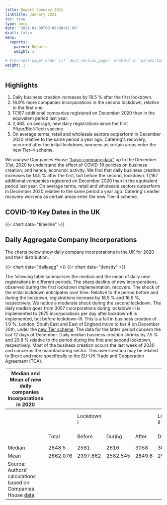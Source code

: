 ```yaml
---
title: Report January 2021
linktitle: January 2021
toc: true
type: docs
date: "2021-01-08T00:00:00+01:00"
draft: false
menu:
  reports:
    parent: Reports
    weight: 1

# Prev/next pager order (if `docs_section_pager` enabled in `params.toml`)
weight: 1
---
```


## <i class="far fa-lightbulb"></i>  Highlights
1. Daily business creation increases by 18.5 % after the first lockdown.
2. 16.9% more companies incorporations in the second lockdown, relative to the first one.
3. 17,167 additional companies registered on December 2020 than in the equivalent period last year.
4. 2,465, on average, new daily registrations since the first Pfizer/BioNTech vaccine.
5. On average terms, retail and wholesale sectors outperform in December 2020 relative to the same period a year ago. Catering's recovery, occurred after the initial lockdown, worsens as certain areas enter the new Tier-4 scheme.

We analyse Companies House ["basic company data"](http://download.companieshouse.gov.uk/en_output.html) up to the December 31st, 2020 to understand the effect of COVID-19 policies on business creation, and hence, economic activity. We find that daily business creation increases by 18.5 % after the first, but before the second, lockdown. 17,167 additional companies registered on December 2020 than in the equivalent period last year. On average terms, retail and wholesale sectors outperform in December 2020 relative to the same period a year ago. Catering's earlier recovery worsens as certain areas enter the new Tier-4 scheme.

## <i class="far fa-calendar-alt"></i>  COVID-19 Key Dates in the UK

{{< chart data="timeline" >}}

## Daily Aggregate Company Incorporations
The charts below show daily company incorporations in the UK for 2020 and their distribution.

{{< chart data="dailyagg" >}}
{{< chart data="density" >}}

The following table summarises the median and the mean of daily new registrations in different periods. The sharp decline of new incorporations, observed during the first lockdown implementation, recovers. The shock of the initial lockdown anticipates over time. Relative to the period before and during the lockdown, registrations increase by 18.5 % and 16.9 %, respectively.
We notice a moderate shock during the second lockdown. The daily median goes from 3057 incorporations during lockdown-II is implemented to 2675 incorporations per day after lockdown-II is implemented, but before lockdown-III. This is a fall in business creation of 1.9 %.
London, South East and East of England move to tier 4 on December 20th, under the [new Tier scheme](https://www.bbc.co.uk/news/uk-55379220). The data for the latter period concern the last 12 days of December. Daily median business creation shrinks by 7.5 % and 20.8 % relative to the period during the first and second lockdown, respectively. Most of the business creation occurs the last week of 2020 and concerns the manufacturing sector. This over-creation may be related to Brexit and more specifically to the EU-UK Trade and Cooperation Agreement (TCA).

| Median and Mean of new daily companies Incorporations in 2020                                                       |          |            |          |        |             |        |                   |                      |
|---------------------------------------------------------------------------------------------------------------------|----------|------------|----------|--------|-------------|--------|-------------------|----------------------|
|                                                                                                                     |          | Lockdown I |          |        | Lockdown II |        | New Tier-4 Scheme |                      |
|                                                                                                                     | Total    | Before     | During   | After  | During      | After  | During            | since first vaccine  |
| Median                                                                                                              | 2848.5   | 2581       | 2616     | 3058   | 3057        | 2675   | 2420              | 2563                 |
| Mean                                                                                                                | 2662.076 | 2397.662   | 2582.545 | 2849.6 | 2942.905    | 2572.4 | 2529              | 2465.353             |
| Source: Authors' calculations based on Companies House [data](http://download.companieshouse.gov.uk/en_output.html) |          |            |          |        |             |        |                   |                      |

